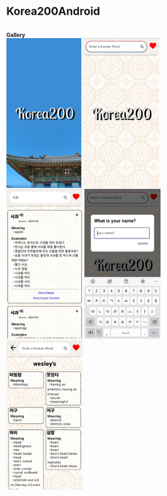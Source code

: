 # Korea200Android
<br>**Gallery**<br>
<img height="390" src="https://github.com/wesley-db/Korea200Android/blob/main/gallery/Splash.jpg">
<img height="390" src="https://github.com/wesley-db/Korea200Android/blob/main/gallery/Home.jpg">
<img height="390" src="https://github.com/wesley-db/Korea200Android/blob/main/gallery/Search.jpg">
<img height="390" src="https://github.com/wesley-db/Korea200Android/blob/main/gallery/Toast.jpg">
<img height="390" src="https://github.com/wesley-db/Korea200Android/blob/main/gallery/Record.jpg">
